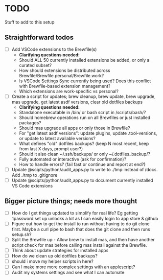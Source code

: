 
# TODO

Stuff to add to this setup

## Straightforward todos

- [ ] Add VSCode extensions to the Brewfile(s)
  - **Clarifying questions needed:**
  - Should ALL 50 currently installed extensions be added, or only a curated subset?
  - How should extensions be distributed across Brewfile/Brewfile.personal/Brewfile.work?
  - Is VSCode Settings Sync currently being used? Does this conflict with Brewfile-based extension management?
  - Which extensions are work-specific vs personal?
- [ ] Create a script for updates; brew cleanup, brew update, brew upgrade, mas upgrade, get latest asdf versions, clear old dotfiles backups
  - **Clarifying questions needed:**
  - Standalone executable in /bin/ or bash script in /scripts/bash/?
  - Should homebrew operations run on all Brewfiles or just installed packages?
  - Should mas upgrade all apps or only those in Brewfile?
  - For "get latest asdf versions": update plugins, update .tool-versions, or update to latest available versions?
  - What defines "old" dotfiles backups? (keep N most recent, keep from last X days, prompt user?)
  - Should it also clean ~/.ssh/backups/ or only ~/.dotfiles_backup/?
  - Fully automated or interactive (ask for confirmation)?
  - How to handle errors? (fail fast or continue and report at end?)
- [ ] Update @scipts/python/audit_apps.py to write to ./tmp instead of /docs.  Add ./tmp to .gitignore
- [ ] Update @scipts/python/audit_apps.py to document currently installed VS Code extensions

## Bigger picture things; needs more thought

- [ ] How do I get things updated to simplify for real life?  Eg getting 1password set up unlocks a lot as I can easily login to app store & github
- [ ] Figure out how to get the install to run without having to do git clone first.  Maybe a curl pipe to bash that does the git clone and then runs setup.sh?
- [ ] Split the Brewfile up - Allow brew to install mas, and then have another script check for mas before calling mas install against the Brewfile.
- [ ] Think about update strategies for installed apps
- [ ] How do we clean up old dotfiles backups?
- [ ] should i move my helper scripts in here?
- [ ] Can I make more more complex settings with an applescript?
- [ ] Audit my systems settings and see what I can automate
